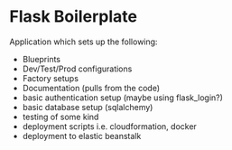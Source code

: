 # Flask Boilerplate

Application which sets up the following:
* Blueprints
* Dev/Test/Prod configurations
* Factory setups
* Documentation (pulls from the code)
* basic authentication setup (maybe using flask_login?)
* basic database setup (sqlalchemy)
* testing of some kind 
* deployment scripts i.e. cloudformation, docker
* deployment to elastic beanstalk